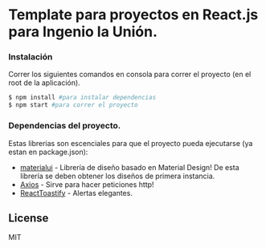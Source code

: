 # Template para proyectos en React.js para Ingenio la Unión.

### Instalación

Correr los siguientes comandos en consola para correr el proyecto (en el root de la aplicación).

```sh
$ npm install #para instalar dependencias
$ npm start #para correr el proyecto
```

### Dependencias del proyecto.

Estas librerias son escenciales para que el proyecto pueda ejecutarse (ya estan en package.json):

- [materialui] - Librería de diseño basado en Material Design! De esta librería se deben obtener los diseños de primera instancia.
- [Axios] - Sirve para hacer peticiones http!
- [ReactToastify] - Alertas elegantes.

## License

MIT

[//]: # "These are reference links used in the body of this note and get stripped out when the markdown processor does its job. There is no need to format nicely because it shouldn't be seen. Thanks SO - http://stackoverflow.com/questions/4823468/store-comments-in-markdown-syntax"
[materialui]: https://material-ui.com/
[axios]: https://www.npmjs.com/package/axios
[reacttoastify]: https://www.npmjs.com/package/react-toastify
